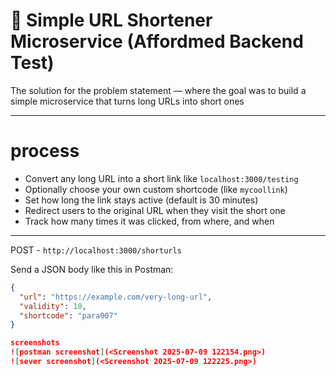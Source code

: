 # 🔗 Simple URL Shortener Microservice (Affordmed Backend Test)


The solution for the problem statement — where the goal was to build a simple microservice that turns long URLs into short ones 

---



# process

-  Convert any long URL into a short link like `localhost:3000/testing`
-  Optionally choose your own custom shortcode (like `mycoollink`)
-  Set how long the link stays active (default is 30 minutes)
-  Redirect users to the original URL when they visit the short one
-  Track how many times it was clicked, from where, and when

---







POST - `http://localhost:3000/shorturls` 

Send a JSON body like this in Postman:


```json
{
  "url": "https://example.com/very-long-url",
  "validity": 10,
  "shortcode": "para007"
}

screenshots 
![postman screenshot](<Screenshot 2025-07-09 122154.png>)
![sever screenshot](<Screenshot 2025-07-09 122225.png>)